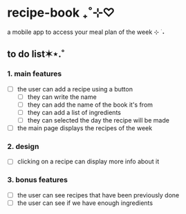 # recipe-book ₊˚⊹♡
a mobile app to access your meal plan of the week ⊹ ࣪ ˖

## to do list✶⋆.˚
### 1. main features
- [ ] the user can add a recipe using a button
    - [ ] they can write the name
    - [ ] they can add the name of the book it's from
    - [ ] they can add a list of ingredients
    - [ ] they can selected the day the recipe will be made
- [ ] the main page displays the recipes of the week

### 2. design
- [ ] clicking on a recipe can display more info about it

### 3. bonus features
- [ ] the user can see recipes that have been previously done
- [ ] the user can see if we have enough ingredients